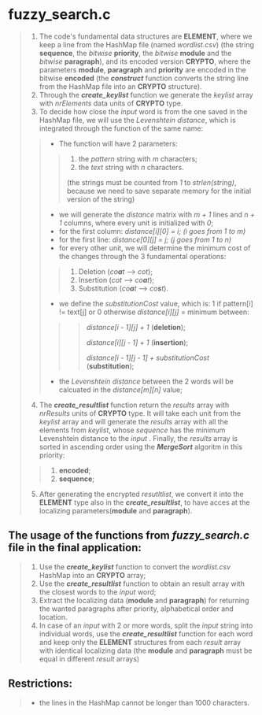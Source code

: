 # fuzzy_search.c
>1. The code's fundamental data structures are **ELEMENT**, where we keep a line from the HashMap file (named *wordlist.csv*) (the string **sequence**, the *bitwise* **priority**, the *bitwise* **module** and the *bitwise* **paragraph**), and its encoded version **CRYPTO**, where the parameters **module**, **paragraph** and **priority** are encoded in the bitwise **encoded** (the ***construct*** function converts the string line from the HashMap file into an **CRYPTO** structure).
>2. Through the ***create_keylist*** function we generate the *keylist* array with *nrElements* data units of **CRYPTO** type.
>3. To decide how close the *input* word is from the one saved in the HashMap file, we will use the *Levenshtein distance*, which is integrated through the function of the same name:
>>- The function will have 2 parameters:  
>>>1. the *pattern* string with *m* characters;
>>>2. the *text* string with *n* characters.
>>>
>>>(the strings must be counted from *1* to *strlen(*string*)*, because we need to save separate memory for the initial version of the string)
>>- we will generate the *distance* matrix with *m + 1* lines and *n + 1* columns, where every unit is initialized with *0*;
>>- for the first column: *distance[i][0] = i; (i goes from 1 to m)*
>>- for the first line: *distance[0][j] = j; (j goes from 1 to n)*
>>- for every other unit, we will determine the minimum cost of the changes through the 3 fundamental operations:
>>>1. Deletion (*co**a**t* --> *cot*);
>>>2. Insertion (*cot* --> *co**a**t*);
>>>3. Substitution (*co**a**t* --> *co**s**t*).
>>- we define the *substitutionCost* value, which is: 1 if pattern[i] != text[j] or 0 otherwise
>>*distance[i][j]* = minimum between:
>>>>*distance[i - 1][j] + 1* (**deletion**);
>>>>
>>>>*distance[i][j - 1] + 1* (**insertion**);
>>>>
>>>>*distance[i - 1][j - 1] + substitutionCost* (**substitution**);
>>
>>- the *Levenshtein distance* between the 2 words will be calcuated in the *distance[m][n]* value;
>4. The ***create_resultlist*** function return the *results* array with *nrResults* units of **CRYPTO** type. It will take each unit from the *keylist* array and will generate the *results* array with all the elements from *keylist*, whose *sequence* has the minimum Levenshtein distance to the *input* . Finally, the *results* array is sorted in ascending order using the ***MergeSort*** algoritm in this priority:
>>1. **encoded**;
>>2. **sequence**;
>>
>5. After generating the encrypted *resutltlist*, we convert it into the **ELEMENT** type also in the ***create_resultlist***, to have acces at the localizing parameters(**module** and **paragraph**).

## The usage of the functions from *fuzzy_search.c* file in the final application:
>1. Use the ***create_keylist*** function to convert the *wordlist.csv* HashMap into an **CRYPTO** array;
>2. Use the ***create_resultlist*** function to obtain an result array with the closest words to the *input* word;
>3. Extract the localizing data (**module** and **paragraph**) for returning the wanted paragraphs after priority, alphabetical order and location.
>4. In case of an *input* with 2 or more words, split the *input* string into individual words, use the ***create_resultlist*** function for each word and keep only the **ELEMENT** structures from each *result* array with identical localizing data (the **module** and **paragraph** must be equal in different *result* arrays)

## Restrictions:
>- the lines in the HashMap cannot be longer than 1000 characters.